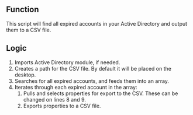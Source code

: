 ## Function

This script will find all expired accounts in your Active Directory and output them to a CSV file.

## Logic

1. Imports Active Directory module, if needed.
2. Creates a path for the CSV file. By default it will be placed on the desktop.
3. Searches for all expired accounts, and feeds them into an array.
4. Iterates through each expired account in the array:
    1.  Pulls and selects properties for export to the CSV. These can be changed on lines 8 and 9.
    2.  Exports properties to a CSV file.
